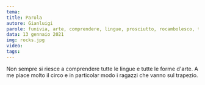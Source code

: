 ```yaml
---
tema:
title: Parola
autore: Gianluigi
parole: funivia, arte, comprendere, lingue, prosciutto, rocambolesco, trapezio
data: 13 gennaio 2021
img: rocks.jpg
video: 
tags: 
---
```

Non sempre si riesce a comprendere tutte le lingue e tutte le forme d'arte.  A me piace molto il circo e in particolar modo i ragazzi che vanno sul trapezio.